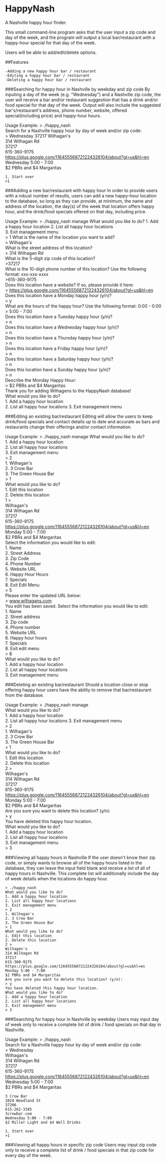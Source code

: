 # HappyNash
A Nashville happy hour finder.

This small command-line program asks that the user input a zip code and day of the week, and the program will output a local bar/restaurant with a happy-hour special for that day of the week.

Users will be able to add/edit/delete options.

##Features

    -Adding a new happy hour bar / restaurant
    -Editing a happy hour bar / restaurant
    -Deleting a happy hour bar / restaurant

###Searching for happy hour in Nashville by weekday and zip code
By inputing a day of the week (e.g. "Wednesday") and a Nashville zip code, the user will receive a bar and/or restaurant suggestion that has a drink and/or food special for that day of the week. Output will also include the suggested bar's/restaurant's address, phone number, website, offered special(including price) and happy-hour hours.

Usage Example:
    > ./happy_nash  
    Search for a Nashville happy hour by day of week and/or zip code:  
    > Wednesday 37217
    Wilhagan's  
    314 Wilhagan Rd  
    37217  
    615-360-9175  
    https://plus.google.com/116455568721224326104/about?gl=us&hl=en  
    Wednesday 5:00 - 7:00  
    $2 PBRs and $4 Margaritas  

    1. Start over
    >1

###Adding a new bar/restaurant with happy hour
In order to provide users with a robust number of results, users can add a new happy-hour location to the database, so long as they can provide, at minimum, the name and address of the location, the day(s) of the week that location offers happy hour, and the drink/food specials offered on that day, including price.

Usage Example:
    > ./happy_nash manage
    What would you like to do?
    1. Add a happy hour location
    2. List all happy hour locations  
    3. Exit management menu  
    > 1
    What is the name of the location you want to add?  
    > Wilhagan's  
    What is the street address of this location?  
    > 314 Wilhagan Rd  
    What is the 5-digit zip code of this location?  
    >37217  
    What is the 10-digit phone number of this location? Use the following format: xxx-xxx-xxxx  
    >615-360-9175  
    Does this location have a website? If so, please provide it here:  
    > https://plus.google.com/116455568721224326104/about?gl=us&hl=en  
    Does this location have a Monday happy hour (y/n)?  
    > y  
    What are the hours of the happy hour? Use the following format: 0:00 - 0:00  
    > 5:00 - 7:00  
    Does this location have a Tuesday happy hour (y/n)?  
    > n  
    Does this location have a Wednesday happy hour (y/n)?  
    > n  
    Does this location have a Thursday happy hour (y/n)?  
    > n  
    Does this location have a Friday happy hour (y/n)?  
    > n  
    Does this location have a Saturday happy hour (y/n)?  
    > n  
    Does this location have a Sunday happy hour (y/n)?  
    > n  
    Describe the Monday Happy Hour:  
    > $2 PBRs and $4 Margaritas  
    Thank you for adding Wilhagens to the HappyNash database!  
    What would you like to do?  
    1. Add a happy hour location  
    2. List all happy hour locations
    3. Exit management menu  

###Editing an existing bar/restaurant
Editing will allow the users to keep drink/food specials and contact details up to date and accurate as bars and restaurants change their offerings and/or contact information.

Usage Example:
    > ./happy_nash manage
    What would you like to do?  
    1. Add a happy hour location  
    2. List all happy hour locations  
    3. Exit management menu  
    > 2  
    1. Wilhagan's  
    2. 3 Crow Bar  
    3. The Green House Bar  
    > 1  
    What would you like to do?  
    1. Edit this location  
    2. Delete this location  
    1 >  
    Wilhagan's  
    314 Wilhagan Rd  
    37217  
    615-360-9175  
    https://plus.google.com/116455568721224326104/about?gl=us&hl=en  
    Monday 5:00 - 7:00  
    $2 PBRs and $4 Margaritas  
    Select the information you would like to edit:  
    1. Name  
    2. Street Address  
    3. Zip Code  
    4. Phone Number  
    5. Website URL  
    6. Happy Hour Hours  
    7. Specials  
    8. Exit Edit Menu  
    > 5  
    Please enter the updated URL below:  
    > www.wilhagans.com  
    You edit has been saved. Select the information you would like to edit:  
    1. Name  
    2. Street address  
    3. Zip code  
    4. Phone number  
    5. Website URL  
    6. Happy hour hours  
    7. Specials  
    8. Exit edit menu  
    > 8  
    What would you like to do?  
    1. Add a happy hour location  
    2. List all happy hour locations  
    3. Exit management menu  

###Deleting an existing bar/restaurant
Should a location close or stop offering happy hour users have the ability to remove that bar/restaurant from the database.

Usage Example:
    > ./happy_nash manage  
    What would you like to do?  
    1. Add a happy hour location  
    2. List all happy hour locations
    3. Exit management menu  
    > 2  
    1. Wilhagan's  
    2. 3 Crow Bar  
    3. The Green House Bar  
    > 1  
    What would you like to do?  
    1. Edit this location  
    2. Delete this location  
    2 >  
    Wilhagan's  
    314 Wilhagan Rd  
    37217  
    615-360-9175  
    https://plus.google.com/116455568721224326104/about?gl=us&hl=en  
    Monday 5:00 - 7:00  
    $2 PBRs and $4 Margaritas  
    Are you sure you want to delete this location? (y/n):  
    > y  
    You have deleted this happy hour location.  
    What would you like to do?  
    1. Add a happy hour location  
    2. List all happy hour locations  
    3. Exit management menu  
    > 3  

###Viewing all happy hours in Nashville
If the user doesn't know their zip code, or simply wants to browse all of the happy hours listed in the database, they can leave the input field blank and receive a list of all of happy hours in Nashville. This complete list will additionally include the day of week details when the locations do happy hour.

    > ./happy_nash
    What would you like to do?  
    1. Add a happy hour location  
    2. List all happy hour locations
    3. Exit management menu  
    > 2  
    1. Wilhagan's  
    2. 3 Crow Bar  
    3. The Green House Bar  
    > 1  
    What would you like to do?  
    1. Edit this location  
    2. Delete this location  
    2 >  
    Wilhagen's  
    314 Wilhagan Rd  
    37217  
    615-360-9175  
    https://plus.google.com/116455568721224326104/about?gl=us&hl=en  
    Monday 5:00 - 7:00  
    $2 PBRs and $4 Margaritas  
    Are you sure you want to delete this location? (y/n):  
    > y  
    You have deleted this happy hour location.  
    What would you like to do?  
    1. Add a happy hour location  
    2. List all happy hour locations  
    3. Exit management menu  
    > 3  

###Searching for happy hour in Nashville by weekday
Users may input day of week only to receive a complete list of drink / food specials on that day in Nashville.

Usage Example:
    > ./happy_nash  
    Search for a Nashville happy hour by day of week and/or zip code:  
    > Wednesday  
    Wilhagan's  
    314 Wilhagan Rd  
    37217  
    615-360-9175  
    https://plus.google.com/116455568721224326104/about?gl=us&hl=en  
    Wednesday 5:00 - 7:00  
    $2 PBRs and $4 Margaritas  

    3 Crow Bar  
    1024 Woodland St  
    37206  
    615-262-3345  
    3crowbar.com  
    Wednesday 5:00 - 7:00  
    $2 Miller Light and $4 Well Drinks  

    1. Start over  
    >1  

###Viewing all happy hours in specific zip code
Users may input zip code only to receive a complete list of drink / food specials in that zip code for every day of the week.
